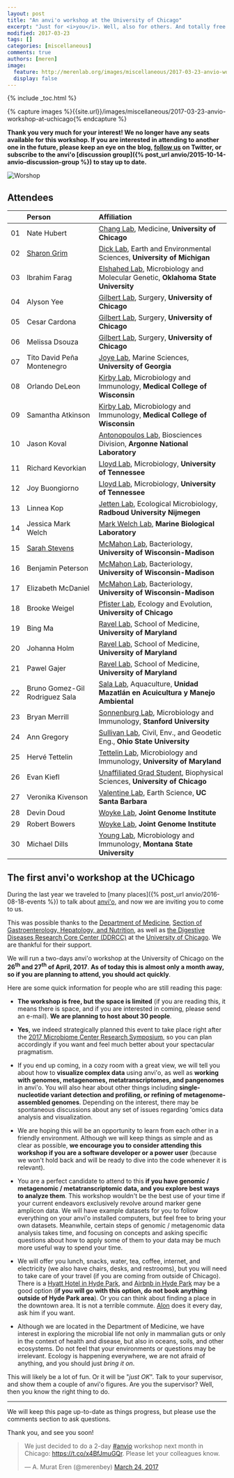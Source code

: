 ```yaml
---
layout: post
title: "An anvi'o workshop at the University of Chicago"
excerpt: "Just for <i>you</i>. Well, also for others. And totally free! Except you pay for your travel. But then it may be a lot of fun. MAYBE."
modified: 2017-03-23
tags: []
categories: [miscellaneous]
comments: true
authors: [meren]
image:
  feature: http://merenlab.org/images/miscellaneous/2017-03-23-anvio-workshop-at-uchicago/workshop.png
  display: false
---
```


{% include _toc.html %}

{% capture images %}{{site.url}}/images/miscellaneous/2017-03-23-anvio-workshop-at-uchicago{% endcapture %}


**Thank you very much for your interest! We no longer have any seats available for this workshop. If you are interested in attending to another one in the future, please keep an eye on the blog, [follow us](http://merenlab.org/people/) on Twitter, or subscribe to the anvi'o [discussion group]({% post_url anvio/2015-10-14-anvio-discussion-group %}) to stay up to date.**


![Worshop]({{images}}/workshop.png)


## Attendees

||Person|Affiliation|
|:--:|:--|:--|
|01|Nate Hubert|[Chang Lab](http://changlab.uchicago.edu/), Medicine, **University of Chicago**|
|02|[Sharon Grim](https://twitter.com/microgrim)|[Dick Lab](http://www.earth.lsa.umich.edu/geomicrobiology/), Earth and Environmental Sciences, **University of Michigan**|
|03|Ibrahim Farag|[Elshahed Lab](https://microbiology.okstate.edu/faculty/mostafa/elshahed.html), Microbiology and Molecular Genetic, **Oklahoma State University**|
|04|Alyson Yee|[Gilbert Lab](https://biomedsciences.uchicago.edu/page/jack-gilbert), Surgery, **University of Chicago**|
|05|Cesar Cardona|[Gilbert Lab](https://biomedsciences.uchicago.edu/page/jack-gilbert), Surgery, **University of Chicago**|
|06|Melissa Dsouza|[Gilbert Lab](https://biomedsciences.uchicago.edu/page/jack-gilbert), Surgery, **University of Chicago**|
|07|Tito David Peña Montenegro|[Joye Lab](http://joyeresearchgroup.uga.edu), Marine Sciences, **University of Georgia**|
|08|Orlando DeLeon|[Kirby Lab](http://www.mcw.edu/Microbiology/John-Kirby-PhD.htm), Microbiology and Immunology, **Medical College of Wisconsin**|
|09|Samantha Atkinson|[Kirby Lab](http://www.mcw.edu/Microbiology/John-Kirby-PhD.htm), Microbiology and Immunology, **Medical College of Wisconsin**|
|10|Jason Koval|[Antonopoulos Lab](http://www.igsb.org/labs/dionysios-antonopoulos), Biosciences Division, **Argonne National Laboratory**|
|11|Richard Kevorkian|[Lloyd Lab](http://lloydlab.utk.edu), Microbiology, **University of Tennessee**|
|12|Joy Buongiorno|[Lloyd Lab](http://lloydlab.utk.edu), Microbiology, **University of Tennessee**|
|13|Linnea Kop|[Jetten Lab](https://scholar.google.com/citations?user=iXjCKTgAAAAJ), Ecological Microbiology, **Radboud University Nijmegen**|
|14|Jessica Mark Welch|[Mark Welch Lab](http://www.mbl.edu/jbpc/staff/jmarkwelch/), **Marine Biological Laboratory**|
|15|[Sarah Stevens](http://sarahlrstevens.info)|[McMahon Lab](https://mcmahonlab.wisc.edu), Bacteriology, **University of Wisconsin-Madison**|
|16|Benjamin Peterson|[McMahon Lab](https://mcmahonlab.wisc.edu), Bacteriology, **University of Wisconsin-Madison**|
|17|Elizabeth McDaniel|[McMahon Lab](https://mcmahonlab.wisc.edu), Bacteriology, **University of Wisconsin-Madison**|
|18|Brooke Weigel|[Pfister Lab](http://pfisterlab.uchicago.edu), Ecology and Evolution, **University of Chicago**|
|19|Bing Ma|[Ravel Lab](http://ravel-lab.org), School of Medicine, **University of Maryland**|
|20|Johanna Holm|[Ravel Lab](http://ravel-lab.org), School of Medicine, **University of Maryland**|
|21|Pawel Gajer|[Ravel Lab](http://ravel-lab.org), School of Medicine, **University of Maryland**|
|22|Bruno Gomez-Gil Rodriguez Sala|[Sala Lab](http://www.ciad.mx/coordinaciones/unidad-mazatlan/personal/dr-bruno-gomez-gil-rodriguez-sala.html), Aquaculture, **Unidad Mazatlán en Acuicultura y Manejo Ambiental**|
|23|Bryan Merrill|[Sonnenburg Lab](http://sonnenburglab.stanford.edu), Microbiology and Immunology, **Stanford University**|
|24|Ann Gregory|[Sullivan Lab](http://u.osu.edu/viruslab), Civil, Env., and Geodetic Eng., **Ohio State University**|
|25|Hervé Tettelin|[Tettelin Lab](http://www.medschool.umaryland.edu/profiles/Tettelin-Herve/), Microbiology and Immunology, **University of Maryland**|
|26|Evan Kiefl|[Unaffiliated Grad Student](http://biophysics.uchicago.edu), Biophysical Sciences, **University of Chicago**|
|27|Veronika Kivenson|[Valentine Lab](http://methane.geol.ucsb.edu/Home.html), Earth Science, **UC Santa Barbara**|
|28|Devin Doud|[Woyke Lab](http://jgi.doe.gov/our-science/scientists-jgi/single-cells/), **Joint Genome Institute**|
|29|Robert Bowers|[Woyke Lab](http://jgi.doe.gov/our-science/scientists-jgi/single-cells/), **Joint Genome Institute**|
|30|Michael Dills|[Young Lab](http://plantsciences.montana.edu/facultyorstaff/faculty/young/), Microbiology and Immunology, **Montana State University**|

## The first anvi'o workshop at the UChicago

During the last year we traveled to [many places]({% post_url anvio/2016-08-18-events %}) to talk about [anvi'o](http://merenlab.org/software/anvio), and now we are inviting you to come to us.

This was possible thanks to the [Department of Medicine](http://medicine.uchicago.edu/), [Section of Gastroenterology, Hepatology, and Nutrition](http://medicine.uchicago.edu/gast/index.html), as well as [the Digestive Diseases Research Core Center (DDRCC)](http://www.uchicagoddrcc.org/) at the [University of Chicago](http://www.uchicago.edu). We are thankful for their support.

We will run a two-days anvi'o workshop at the University of Chicago on the **26<sup>th</sup> and 27<sup>th</sup> of April, 2017**. **As of today this is almost only a month away, so if you are planning to attend, you should act quickly**.

Here are some quick information for people who are still reading this page:

* **The workshop is free, but the space is limited** (if you are reading this, it means there is space, and if you are interested in coming, please send an e-mail). **We are planning to host about 30 people**.

* **Yes**, we indeed strategically planned this event to take place right after the [2017 Microbiome Center Research Symposium](https://www.eventbrite.com/e/2017-microbiome-center-research-symposium-registration-31297813603), so you can plan accordingly if you want and feel much better about your spectacular pragmatism.

* If you end up coming, in a cozy room with a great view, we will tell you about how to **visualize complex data** using anvi'o, as well as **working with genomes, metagenomes, metatranscriptomes, and pangenomes** in anvi'o. You will also hear about other things including **single-nucleotide variant detection and profiling, or refining of metagenome-assembled genomes**. Depending on the interest, there may be spontaneous discussions about any set of issues regarding 'omics data analysis and visualization.

* We are hoping this will be an opportunity to learn from each other in a friendly environment. Although we will keep things as simple and as clear as possible, **we encourage you to consider attending this workshop if you are a software developer or a power user** (because we won't hold back and will be ready to dive into the code whenever it is relevant).

* You are a perfect candidate to attend to this **if you have genomic / metagenomic / metatranscriptomic data, and you explore best ways to analyze them**. This workshop wouldn't be the best use of your time if your current endeavors exclusively revolve around marker gene amplicon data. We will have example datasets for you to follow everything on your anvi'o installed computers, but feel free to bring your own datasets. Meanwhile, certain steps of genomic / metagenomic data analysis takes time, and focusing on concepts and asking specific questions about how to apply some of them to your data may be much more useful way to spend your time.

* We will offer you lunch, snacks, water, tea, coffee, internet, and electricity (we also have chairs, desks, and restrooms), but you will need to take care of your travel (if you are coming from outside of Chicago). There is a [Hyatt Hotel in Hyde Park](https://chicagosouthuniversity.place.hyatt.com/en/hotel/home.html), and [Airbnb in Hyde Park](https://www.airbnb.com/s/Hyde-Park--Chicago--IL--United-States/homes?checkin=2017-04-26&checkout=2017-04-27&allow_override%5B%5D=&s_tag=epAeIoZ-) may be a good option (**if you will go with this option, do not book anything outside of Hyde Park area**). Or you can think about finding a place in the downtown area. It is not a terrible commute. [Alon](http://merenlab.org/people/) does it every day, ask him if you want.

* Although we are located in the Department of Medicine, we have interest in exploring the microbial life not only in mammalian guts or only in the context of health and disease, but also in oceans, soils, and other ecosystems. Do not feel that your environments or questions may be irrelevant. Ecology is happening everywhere, we are not afraid of anything, and you should just _bring it on_.

This will likely be a lot of fun. Or it will be "*just OK*". Talk to your supervisor, and show them a couple of anvi'o figures. Are you the supervisor? Well, then you know the right thing to do.

---

We will keep this page up-to-date as things progress, but please use the comments section to ask questions.

Thank you, and see you soon!

<blockquote class="twitter-tweet" data-lang="en"><p lang="en" dir="ltr">We just decided to do a 2-day <a href="https://twitter.com/hashtag/anvio?src=hash">#anvio</a> workshop next month in Chicago: <a href="https://t.co/x4BfJmuGQr">https://t.co/x4BfJmuGQr</a>. Please let your colleagues know.</p>&mdash; A. Murat Eren (@merenbey) <a href="https://twitter.com/merenbey/status/845258630173769731">March 24, 2017</a></blockquote>
<script async src="//platform.twitter.com/widgets.js" charset="utf-8"></script>
